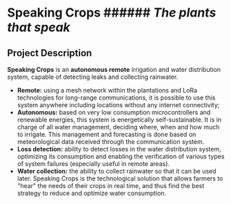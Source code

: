 # Speaking Crops ###### ***The plants that speak***

## Project Description
**Speaking Crops** is an **autonomous remote** irrigation and water distribution system, capable of detecting leaks and collecting rainwater.
  - **Remote:** using a mesh network within the plantations and LoRa technologies for long-range communications, it is possible to use this system anywhere including locations without any internet connectivity;
  - **Autonomous:** based on very low consumption microcontrollers and renewable energies, this system is energetically self-sustainable. It is in charge of all water management, deciding where, when and how much to irrigate. This management and forecasting is done based on meteorological data received through the communication system.
  - **Loss detection:** ability to detect losses in the water distribution system, optimizing its consumption and enabling the verification of various types of system failures (especially useful in remote areas).
  - **Water collection:** the ability to collect rainwater so that it can be used later.
Speaking Crops is the technological solution that allows farmers to "hear" the needs of their crops in real time, and thus find the best strategy to reduce and optimize water consumption.
